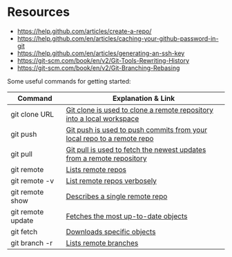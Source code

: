 # Resources

* https://help.github.com/articles/create-a-repo/
* https://help.github.com/en/articles/caching-your-github-password-in-git
* https://help.github.com/en/articles/generating-an-ssh-key 
* https://git-scm.com/book/en/v2/Git-Tools-Rewriting-History
* https://git-scm.com/book/en/v2/Git-Branching-Rebasing


Some useful commands for getting started:

| Command           | Explanation & Link                                                                                          |
|-------------------|-------------------------------------------------------------------------------------------------------------|
| git clone URL     | [Git clone is used to clone a remote repository into a local workspace](https://git-scm.com/docs/git-clone) |
| git push          | [Git push is used to push commits from your local repo to a remote repo](https://git-scm.com/docs/git-push) |
| git pull          | [Git pull is used to fetch the newest updates from a remote repository](https://git-scm.com/docs/git-pull)  |
| git remote        | [Lists remote repos](https://git-scm.com/docs/git-remote)                                                                                                           |
| git remote -v     | [List remote repos verbosely](https://git-scm.com/docs/git-remote#Documentation/git-remote.txt--v)                                                                  |
| git remote show   | [Describes a single remote repo](https://git-scm.com/docs/git-remote#Documentation/git-remote.txt-emshowem)                                                         |
| git remote update | [Fetches the most up-to-date objects](https://git-scm.com/docs/git-remote#Documentation/git-remote.txt-emupdateem)                                                  |
| git fetch         | [Downloads specific objects](https://git-scm.com/docs/git-fetch)   
| git branch -r     | [Lists remote branches](https://git-scm.com/docs/git-branch#Documentation/git-branch.txt--r) |